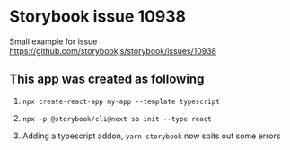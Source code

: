 # Storybook issue 10938

Small example for issue https://github.com/storybookjs/storybook/issues/10938

## This app was created as following

1. `npx create-react-app my-app --template typescript`

2. `npx -p @storybook/cli@next sb init --type react`

3. Adding a typescript addon, `yarn storybook` now spits out some errors
